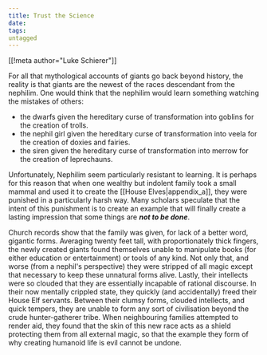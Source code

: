 ```yaml
---
title: Trust the Science
date: 
tags:
untagged
---
```

[[!meta author="Luke Schierer"]]

For all that mythological accounts of giants go back beyond history, the reality
is that giants are the newest of the races descendant from the nephilim.  One
would think that the nephilim would learn something watching the mistakes of
others:
* the dwarfs given the hereditary curse of transformation into goblins for the
  creation of trolls.
* the nephil girl given the hereditary curse of transformation into veela for
  the creation of doxies and fairies.
* the siren given the hereditary curse of transformation into merrow for the
  creation of leprechauns.

Unfortunately, Nephilim seem particularly resistant to learning.  It is perhaps
for this reason that when one wealthy but indolent family took a small mammal
and used it to create the [[House Elves|appendix_a]], they were
punished in a particularly harsh way.  Many scholars speculate that the intent
of this punishment is to create an example that will finally create a lasting
impression that some things are _**not to be done**_.  

Church records show that the family was given, for lack of a better word,
gigantic forms.  Averaging twenty feet tall, with proportionately thick fingers,
the newly created giants found themselves unable to manipulate books (for either
education or entertainment) or tools of any kind.  Not only that, and worse
(from a nephil's perspective) they were stripped of all magic except that
necessary to keep these unnatural forms alive.  Lastly, their intellects were so
clouded that they are essentially incapable of rational discourse.  In their now
mentally crippled state, they quickly (and accidentally) freed their House Elf
servants.  Between their clumsy forms, clouded intellects, and quick tempers,
they are unable to form any sort of civilisation beyond the crude
hunter-gatherer tribe.  When neighbouring families attempted to render aid, they
found that the skin of this new race acts as a shield protecting them from all
external magic, so that the example they form of why creating humanoid life is
evil cannot be undone.  
